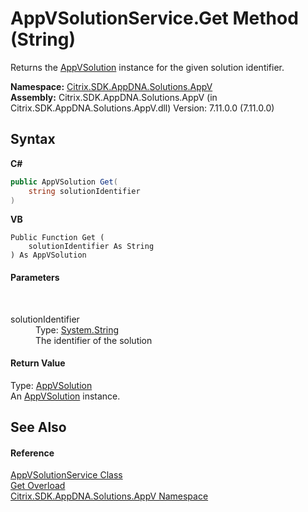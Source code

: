 # AppVSolutionService.Get Method (String)
 

Returns the <a href="d8488114-88aa-585b-c24c-ca05f94c160f">AppVSolution</a> instance for the given solution identifier.

**Namespace:**&nbsp;<a href="a638ea88-d709-bd82-5735-d58961438ce5">Citrix.SDK.AppDNA.Solutions.AppV</a><br />**Assembly:**&nbsp;Citrix.SDK.AppDNA.Solutions.AppV (in Citrix.SDK.AppDNA.Solutions.AppV.dll) Version: 7.11.0.0 (7.11.0.0)

## Syntax

**C#**
```csharp
public AppVSolution Get(
	string solutionIdentifier
)
```

**VB**
```vbnet
Public Function Get ( 
	solutionIdentifier As String
) As AppVSolution
```


#### Parameters
&nbsp;<dl><dt>solutionIdentifier</dt><dd>Type: <a href="http://msdn2.microsoft.com/en-us/library/s1wwdcbf" target="_blank">System.String</a><br />The identifier of the solution</dd></dl>

#### Return Value
Type: <a href="d8488114-88aa-585b-c24c-ca05f94c160f">AppVSolution</a><br />An <a href="d8488114-88aa-585b-c24c-ca05f94c160f">AppVSolution</a> instance.

## See Also


#### Reference
<a href="a1d9583a-771a-45b6-2a50-4e49888c7680">AppVSolutionService Class</a><br /><a href="5ebeae48-6dce-ca7e-d99c-5a1d7a4fdb6c">Get Overload</a><br /><a href="a638ea88-d709-bd82-5735-d58961438ce5">Citrix.SDK.AppDNA.Solutions.AppV Namespace</a><br />